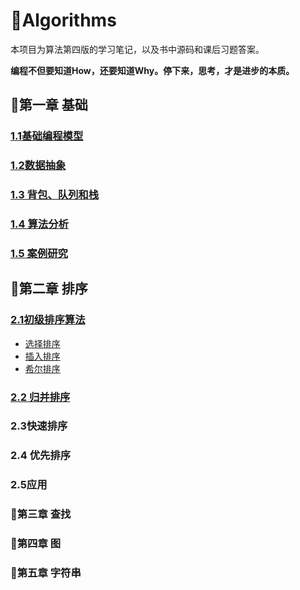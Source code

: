 #  :book:Algorithms 

本项目为算法第四版的学习笔记，以及书中源码和课后习题答案。

**编程不但要知道How，还要知道Why。停下来，思考，才是进步的本质。**

## :bookmark_tabs:第一章 基础

### [1.1基础编程模型](https://github.com/1945883967/Algorithms/blob/master/Fundamentals/note/Fundamentals-1.1.md)

### [1.2数据抽象](https://github.com/1945883967/Algorithms/blob/master/Fundamentals/note/Fundamentals-1.2.md)

### [1.3 背包、队列和栈](https://github.com/1945883967/Algorithms/blob/master/Fundamentals/note/Fundamentals-1.3.md)

### [1.4 算法分析](https://github.com/1945883967/Algorithms/blob/master/Fundamentals/note/Fundamentals-1.4.md)

### [1.5 案例研究](https://github.com/1945883967/Algorithms/blob/master/Fundamentals/note/Fundamentals-1.5.md)

## :bookmark_tabs:第二章 排序

### [2.1初级排序算法](https://github.com/1945883967/Algorithms/blob/master/Sorting/note/Sortings-2.1.md)

* [选择排序](https://github.com/1945883967/Algorithms/blob/master/Sorting/note/Sortings-2.1.md#%E6%8E%92%E5%BA%8F%E7%AE%97%E6%B3%95%E7%B1%BB%E6%A8%A1%E7%89%88#选择排序)
* [插入排序](https://github.com/1945883967/Algorithms/blob/master/Sorting/note/Sortings-2.1.md#%E6%8E%92%E5%BA%8F%E7%AE%97%E6%B3%95%E7%B1%BB%E6%A8%A1%E7%89%88#插入排序)
* [希尔排序](https://github.com/1945883967/Algorithms/blob/master/Sorting/note/Sortings-2.1.md#%E6%8E%92%E5%BA%8F%E7%AE%97%E6%B3%95%E7%B1%BB%E6%A8%A1%E7%89%88#希尔排序)

### [2.2 归并排序](https://github.com/1945883967/Algorithms/blob/master/Sorting/note/Sortings-2.2.md)

### 2.3快速排序

### 2.4 优先排序

### 2.5应用

### :bookmark_tabs:第三章 查找

### :bookmark_tabs:第四章 图

### :bookmark_tabs:第五章 字符串







